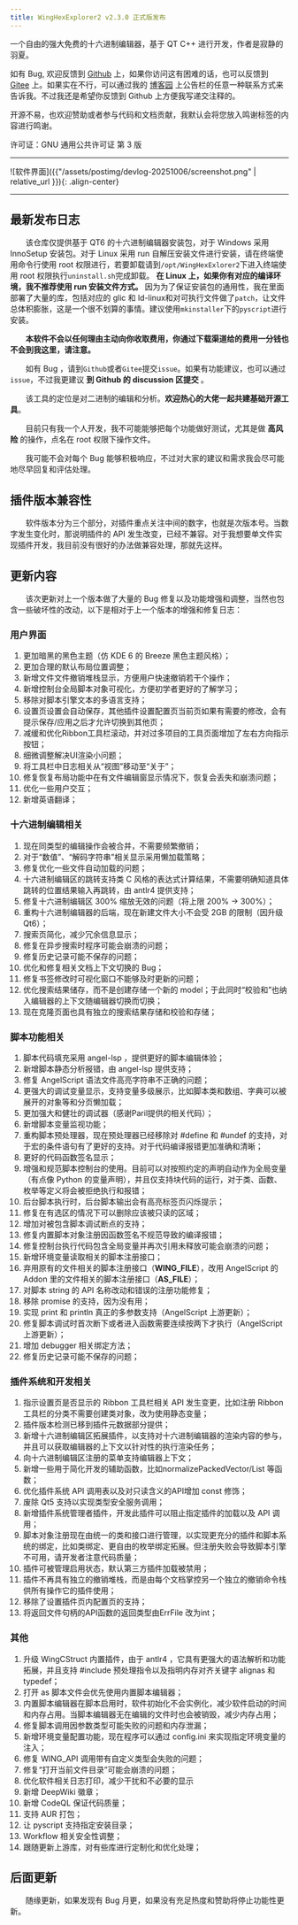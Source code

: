 ```yaml
---
title: WingHexExplorer2 v2.3.0 正式版发布
---
```


一个自由的强大免费的十六进制编辑器，基于 QT C++ 进行开发，作者是寂静的羽夏。

如有 Bug, 欢迎反馈到 [Github](https://github.com/Wing-summer/WingHexExplorer2/issues) 上，如果你访问这有困难的话，也可以反馈到 [Gitee](https://gitee.com/wing-cloud/WingHexExplorer2/issues) 上。如果实在不行，可以通过我的 [博客园](https://www.cnblogs.com/wingsummer) 上公告栏的任意一种联系方式来告诉我。不过我还是希望你反馈到 Github 上方便我写递交注释的。

开源不易，也欢迎赞助或者参与代码和文档贡献，我默认会将您放入鸣谢标签的内容进行鸣谢。

许可证：GNU 通用公共许可证 第 3 版

---

![软件界面]({{"/assets/postimg/devlog-20251006/screenshot.png" | relative_url }}){: .align-center}

---

## 最新发布日志

&emsp;&emsp;该仓库仅提供基于 QT6 的十六进制编辑器安装包，对于 Windows 采用 InnoSetup 安装包。对于 Linux 采用 run 自解压安装文件进行安装，请在终端使用命令行使用 root 权限进行，若要卸载请到`/opt/WingHexExlorer2`下进入终端使用 root 权限执行`uninstall.sh`完成卸载。 **在 Linux 上，如果你有对应的编译环境，我不推荐使用 run 安装文件方式。** 因为为了保证安装包的通用性，我在里面部署了大量的库，包括对应的 glic 和 ld-linux和对可执行文件做了`patch`，让文件总体积膨胀，这是一个很不划算的事情。建议使用`mkinstaller`下的`pyscript`进行安装。

&emsp;&emsp;**本软件不会以任何理由主动向你收取费用，你通过下载渠道给的费用一分钱也不会到我这里，请注意。**

&emsp;&emsp;如有 Bug ，请到`Github`或者`Gitee`提交`issue`。如果有功能建议，也可以通过`issue`，不过我更建议 **到 Github 的 discussion 区提交** 。

&emsp;&emsp;该工具的定位是对二进制的编辑和分析。**欢迎热心的大佬一起共建基础开源工具**。

&emsp;&emsp;目前只有我一个人开发，我不可能能够把每个功能做好测试，尤其是做 **高风险** 的操作，点名在 root 权限下操作文件。

&emsp;&emsp;我可能不会对每个 Bug 能够积极响应，不过对大家的建议和需求我会尽可能地尽早回复和评估处理。

## 插件版本兼容性

&emsp;&emsp;软件版本分为三个部分，对插件重点关注中间的数字，也就是次版本号。当数字发生变化时，那说明插件的 API 发生改变，已经不兼容。对于我想要单文件实现插件开发，我目前没有很好的办法做兼容处理，那就先这样。

## 更新内容

&emsp;&emsp;该次更新对上一个版本做了大量的 Bug 修复以及功能增强和调整，当然也包含一些破坏性的改动，以下是相对于上一个版本的增强和修复日志：

### 用户界面

1. 更加暗黑的黑色主题（仿 KDE 6 的 Breeze 黑色主题风格）；
2. 更加合理的默认布局位置调整；
3. 新增文件文件撤销堆栈显示，方便用户快速撤销若干个操作；
4. 新增控制台全局脚本对象可视化，方便初学者更好的了解学习；
5. 移除对脚本引擎文本的多语言支持；
6. 设置页设置会自动保存，其他插件设置配置页当前页如果有需要的修改，会有提示保存/应用之后才允许切换到其他页；
7. 减缓和优化Ribbon工具栏滚动，并对过多项目的工具页面增加了左右方向指示按钮；
8. 细微调整解决UI渲染小问题；
9. 将工具栏中日志相关从“视图”移动至“关于”；
10. 修复恢复布局功能中在有文件编辑窗显示情况下，恢复会丢失和崩溃问题；
11. 优化一些用户交互；
12. 新增英语翻译；

### 十六进制编辑相关

1. 现在同类型的编辑操作会被合并，不需要频繁撤销；
2. 对于“数值”、“解码字符串”相关显示采用懒加载策略；
3. 修复优化一些文件自动加载的问题；
4. 十六进制编辑区的跳转支持类 C 风格的表达式计算结果，不需要明确知道具体跳转的位置结果输入再跳转，由 antlr4 提供支持；
5. 修复十六进制编辑区 300% 缩放无效的问题（将上限 200% -> 300%）；
6. 重构十六进制编辑器的后端，现在新建文件大小不会受 2GB 的限制（因升级 Qt6）；
7. 搜索页简化，减少冗余信息显示；
8. 修复在异步搜索时程序可能会崩溃的问题；
9. 修复历史记录可能不保存的问题；
10. 优化和修复相关文档上下文切换的 Bug；
11. 修复书签修改时可视化窗口不能够及时更新的问题；
12. 优化搜索结果储存，而不是创建存储一个新的 model；于此同时“校验和”也纳入编辑器的上下文随编辑器切换而切换；
13. 现在克隆页面也具有独立的搜索结果存储和校验和存储；

### 脚本功能相关

1. 脚本代码填充采用 angel-lsp ，提供更好的脚本编辑体验；
2. 新增脚本静态分析报错，由 angel-lsp 提供支持；
3. 修复 AngelScript 语法文件高亮字符串不正确的问题；
4. 更强大的调试变量显示，支持变量多级展示，比如脚本类和数组、字典可以被展开的对象等和分页懒加载；
5. 更加强大和健壮的调试器（感谢Paril提供的相关代码）；
6. 新增脚本变量监视功能；
7. 重构脚本预处理器，现在预处理器已经移除对 #define 和 #undef 的支持，对于宏的条件语句有了更好的支持。对于代码编译报错更加准确和清晰；
8. 更好的代码函数签名显示；
9. 增强和规范脚本控制台的使用。目前可以对按照约定的声明自动作为全局变量（有点像 Python 的变量声明），并且仅支持块代码的运行，对于类、函数、枚举等定义将会被拒绝执行和报错；
10. 后台脚本执行时，后台脚本输出会有高亮标签页闪烁提示；
11. 修复在有选区的情况下可以删除应该被只读的区域；
12. 增加对被包含脚本调试断点的支持；
13. 修复内置脚本对象注册因函数签名不规范导致的编译报错；
14. 修复控制台执行代码包含全局变量并再次引用未释放可能会崩溃的问题；
15. 新增环境变量读取相关的脚本注册接口；
16. 弃用原有的文件相关的脚本注册接口（__WING_FILE__），改用 AngelScript 的 Addon 里的文件相关的脚本注册接口（__AS_FILE__）；
17. 对脚本 string 的 API 名称改动和错误的注册功能修复；
18. 移除 promise 的支持，因为没有用； 
19. 实现 print 和 println 真正的多参数支持（AngelScript 上游更新）；
20. 修复脚本调试时首次断下或者进入函数需要连续按两下才执行（AngelScript 上游更新）；
21. 增加 debugger 相关绑定方法；
22. 修复历史记录可能不保存的问题；

### 插件系统和开发相关

1. 指示设置页是否显示的 Ribbon 工具栏相关 API 发生变更，比如注册 Ribbon 工具栏的分类不需要创建类对象，改为使用静态变量；
2. 插件版本检测已移到插件元数据部分提供；
3. 新增十六进制编辑区拓展插件，以支持对十六进制编辑器的渲染内容的参与，并且可以获取编辑器的上下文以针对性的执行渲染任务；
4. 向十六进制编辑区注册的菜单支持编辑器上下文；
5. 新增一些用于简化开发的辅助函数，比如normalizePackedVector/List 等函数；
6. 优化插件系统 API 调用表以及对只读含义的API增加 const 修饰；
7. 废除 Qt5 支持以实现类型安全服务调用；
8. 新增插件系统管理者插件，开发此插件可以阻止指定插件的加载以及 API 调用；
9. 脚本对象注册现在由统一的类和接口进行管理，以实现更充分的插件和脚本系统的绑定，比如类绑定、更自由的枚举绑定拓展。但注册失败会导致脚本引擎不可用，请开发者注意代码质量；
10. 插件可被管理启用状态，默认第三方插件加载被禁用；
11. 插件不再具有独立的撤销堆栈，而是由每个文档掌控另一个独立的撤销命令栈供所有操作它的插件使用；
12. 移除了设置插件页内配置页的支持；
13. 将返回文件句柄的API函数的返回类型由ErrFile 改为int；

### 其他

1. 升级 WingCStruct 内置插件，由于 antlr4 ，它具有更强大的语法解析和功能拓展，并且支持 #include 预处理指令以及指明内存对齐关键字 alignas 和 typedef；
2. 打开 as 脚本文件会优先使用内置脚本编辑器；
3. 内置脚本编辑器在脚本启用时，软件初始化不会实例化，减少软件启动的时间和内存占用。当脚本编辑器无在编辑的文件时也会被销毁，减少内存占用；
4. 修复脚本调用因参数类型可能失败的问题和内存泄漏；
5. 新增环境变量配置功能，现在程序可以通过 config.ini 来实现指定环境变量的注入；
6. 修复 WING_API 调用带有自定义类型会失败的问题；
7. 修复“打开当前文件目录”可能会崩溃的问题；
8. 优化软件相关日志打印，减少干扰和不必要的显示
9. 新增 DeepWiki 徽章；
10. 新增 CodeQL 保证代码质量；
11. 支持 AUR 打包；
12. 让 pyscript 支持指定安装目录；
13. Workflow 相关安全性调整；
14. 跟随更新上游库，对有些库进行定制化和优化处理；

## 后面更新

&emsp;&emsp;随缘更新，如果发现有 Bug 月更，如果没有充足热度和赞助将停止功能性更新。
